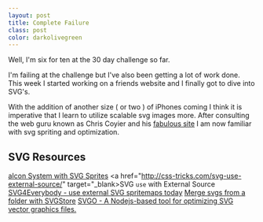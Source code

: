 ```yaml
---
layout: post
title: Complete Failure
class: post
color: darkolivegreen
---
```


Well, I'm six for ten at the 30 day challenge so far. 

I'm failing at the challenge but I've also been getting a lot of work done. This week I started working on a friends website and I finally got to dive into SVG's.

With the addition of another size ( or two ) of iPhones coming I think it is imperative that I learn to utilize scalable svg images more. After consulting the web guru known as Chris Coyier and his <a href="http://css-tricks.com" target="_blank">fabulous site</a> I am now familiar with svg spriting and optimization.

<h2>SVG Resources</h2>

<a href="http://css-tricks.com/svg-sprites-use-better-icon-fonts/" target="_blank">aIcon System with SVG Sprites</a>
<a href="http://css-tricks.com/svg-use-external-source/" target="_blank>SVG `use` with External Source</a>
<a href="https://github.com/jonathantneal/svg4everybody" target="_blank">SVG4Everybody - use external SVG spritemaps today</a>
<a href="https://github.com/FWeinb/grunt-svgstore" target="_blank">Merge svgs from a folder with SVGStore</a>
<a href="https://github.com/svg/svgo" target="_blank">SVGO - A Nodejs-based tool for optimizing SVG vector graphics files.</a>
